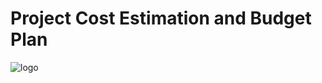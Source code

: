 # Project Cost Estimation and Budget Plan

![logo](https://docs.google.com/spreadsheets/d/1GHmVd1ACq7GDL75EiqvqOvJGEiknv5IYuoudVu0dQtA/edit#gid=0)



